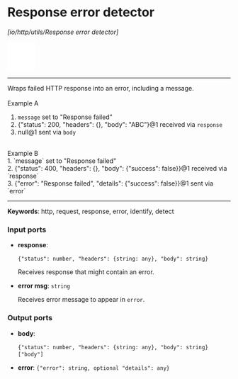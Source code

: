 # Response error detector

_[io/http/utils/Response error detector]_

![icon](</assets/icons/cbb85c56-3c8f-4e5e-afdd-a9dd9e84385d.png>)

---

Wraps failed HTTP response into an error, including a message.<br>
<br>
Example A<br>
1. `message` set to "Response failed"<br>
2. {"status": 200, "headers": {}, "body": "ABC"}@1 received via `response`<br>
3. null@1 sent via `body`<br>
<br>
Example B<br>
1. `message` set to "Response failed"<br>
2. {"status": 400, "headers": {}, "body": {"success": false}}@1 received via `response`<br>
3. {"error": "Response failed", "details": {"success": false}}@1 sent via `error`<br>

---

__Keywords__: http, request, response, error, identify, detect

### Input ports

* __response__: 
    ```
    {"status": number, "headers": {string: any}, "body": string}
    ```

    Receives response that might contain an error.<br>


* __error msg__: ` string `

    Receives error message to appear in `error`.<br>

### Output ports

* __body__: 
    ```
    {"status": number, "headers": {string: any}, "body": string}["body"]
    ```


* __error__: ` {"error": string, optional "details": any} `

